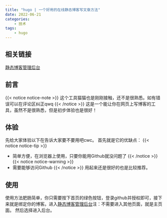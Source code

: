 ```yaml
---
title: "hugo | 一个好用的在线静态博客写文章方法"
date: 2022-06-21
categories:
    - 技术
tags: 
    - hugo
---
```


## 相关链接
[静态博客管理后台](https://jingtaiboke.com/)
## 前言
{{< notice notice-note >}}
这个工具猫猫也是刚刚接触，还不是很熟悉。如有错误可以在评论区纠正qwq
{{< /notice >}}
这是一个能让你在网页上写博客的工具，虽然不是很熟悉，但是初步体验也是很好！
## 体验
先给大家体验以下在告诉大家要不要用吧cwc。
首先就是它的优缺点：
{{< notice notice-tip >}}
- 简单方便，在浏览器上使用，只要你能用Github就没问题了
{{< /notice >}}
{{< notice notice-warning >}}
- 需要能够访问Github
{{< /notice >}}
用起来还是很好的也是比较推荐。
## 使用
使用方法肥肠简单，你只需要按下首页的绿色按钮，登录github并授权即可，接下来就是绑定你的博客。进入[静态博客管理后台](https://jingtaiboke.com/)注：不需要进入其他页面，就是主页面。
然后选择进入后台。